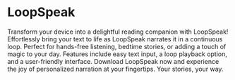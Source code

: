 # LoopSpeak

Transform your device into a delightful reading companion with LoopSpeak! 
Effortlessly bring your text to life as LoopSpeak narrates it in a continuous loop. 
Perfect for hands-free listening, bedtime stories, or adding a touch of magic to your day. 
Features include easy text input, a loop playback option, and a user-friendly interface. 
Download LoopSpeak now and experience the joy of personalized narration at your fingertips. Your stories, your way. 


